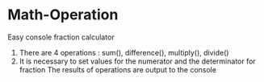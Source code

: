 # Math-Operation
Easy console fraction calculator
1. There are 4 operations : sum(), difference(), multiply(), divide()
2. It is necessary to set values for the numerator and the determinator for fraction
The results of operations are output to the console
